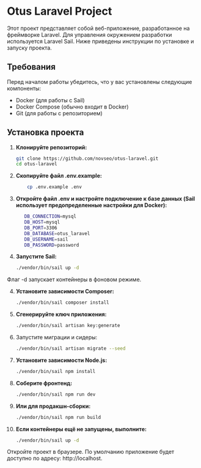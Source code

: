 # Otus Laravel Project

Этот проект представляет собой веб-приложение, разработанное на фреймворке Laravel. Для управления окружением разработки используется Laravel Sail. Ниже приведены инструкции по установке и запуску проекта.

## Требования

Перед началом работы убедитесь, что у вас установлены следующие компоненты:

- Docker (для работы с Sail)
- Docker Compose (обычно входит в Docker)
- Git (для работы с репозиторием)

## Установка проекта

1. **Клонируйте репозиторий:**

   ```bash
   git clone https://github.com/novseo/otus-laravel.git
   cd otus-laravel

2. **Скопируйте файл .env.example:**

    ```bash
        cp .env.example .env

3. **Откройте файл .env и настройте подключение к базе данных (Sail использует предопределенные настройки для Docker):**
     ```bash
        DB_CONNECTION=mysql
        DB_HOST=mysql
        DB_PORT=3306
        DB_DATABASE=otus_laravel
        DB_USERNAME=sail
        DB_PASSWORD=password

3. **Запустите Sail:**
    ```bash
    ./vendor/bin/sail up -d
    
Флаг -d запускает контейнеры в фоновом режиме.

4. **Установите зависимости Composer:**
    ```bash
    ./vendor/bin/sail composer install
    
5. **Сгенерируйте ключ приложения:**
    ```bash
    ./vendor/bin/sail artisan key:generate

6. Запустите миграции и сидеры:

    ```bash
    ./vendor/bin/sail artisan migrate --seed

7. **Установите зависимости Node.js:**
    ```bash
    ./vendor/bin/sail npm install
    
8. **Соберите фронтенд:**
    ```bash
    ./vendor/bin/sail npm run dev

9. **Или для продакшн-сборки:**
    ```bash
    ./vendor/bin/sail npm run build

10. **Если контейнеры ещё не запущены, выполните:**
    ```bash
    ./vendor/bin/sail up -d

Откройте проект в браузере. По умолчанию приложение будет доступно по адресу: http://localhost.
